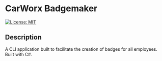 # CarWorx Badgemaker

[![License: MIT](https://img.shields.io/badge/License-MIT-yellow.svg)](https://opensource.org/licenses/MIT)

## Description

A CLI application built to facilitate the creation of badges for all employees. Built with C#.